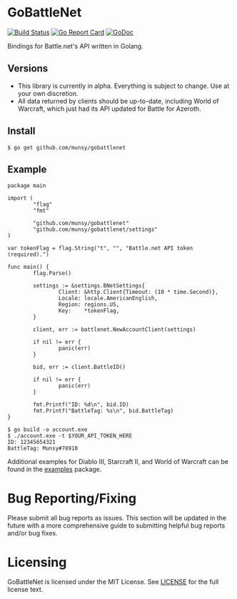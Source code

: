 GoBattleNet
===========
[![Build Status](https://travis-ci.org/munsy/gobattlenet.svg?branch=master)](https://travis-ci.org/munsy/gobattlenet) [![Go Report Card](https://goreportcard.com/badge/github.com/munsy/gobattlenet)](https://goreportcard.com/report/github.com/munsy/gobattlenet) [![GoDoc](https://godoc.org/github.com/munsy/gobattlenet?status.svg)](https://godoc.org/github.com/munsy/gobattlenet)

Bindings for Battle.net's API written in Golang.

## Versions
* This library is currently in alpha. Everything is subject to change. Use at your own discretion.
* All data returned by clients should be up-to-date, including 
World of Warcraft, which just had its API updated for Battle for Azeroth.

## Install
```
$ go get github.com/munsy/gobattlenet
```
## Example
```
package main

import (
        "flag"
        "fmt"

        "github.com/munsy/gobattlenet"
        "github.com/munsy/gobattlenet/settings"
)

var tokenFlag = flag.String("t", "", "Battle.net API token (required).")

func main() {
        flag.Parse()

        settings := &settings.BNetSettings{
                Client: &http.Client{Timeout: (10 * time.Second)},
                Locale: locale.AmericanEnglish,
                Region: regions.US,
                Key:    *tokenFlag,
        }

        client, err := battlenet.NewAccountClient(settings)

        if nil != err {
                panic(err)
        }

        bid, err := client.BattleID()

        if nil != err {
                panic(err)
        }

        fmt.Printf("ID: %d\n", bid.ID)
        fmt.Printf("BattleTag: %s\n", bid.BattleTag)
}

```
```
$ go build -o account.exe
$ ./account.exe -t $YOUR_API_TOKEN_HERE
ID: 12345654321
BattleTag: Munsy#78910
```

Additional examples for Diablo III, Starcraft II, and World of Warcraft can be 
found in the [examples](https://github.com/munsy/gobattlenet/blob/master/examples) 
package.

Bug Reporting/Fixing
====================
Please submit all bug reports as issues.
This section will be updated in the future with a more comprehensive guide to 
submitting helpful bug reports and/or bug fixes.

Licensing
=========
GoBattleNet is licensed under the MIT License. See
[LICENSE](https://github.com/munsy/gobattlenet/blob/master/LICENSE) for the full
license text.